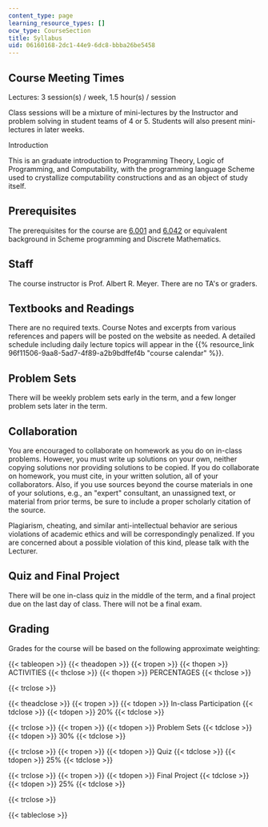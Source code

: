 ```yaml
---
content_type: page
learning_resource_types: []
ocw_type: CourseSection
title: Syllabus
uid: 06160168-2dc1-44e9-6dc8-bbba26be5458
---
```


Course Meeting Times
--------------------

Lectures: 3 session(s) / week, 1.5 hour(s) / session

Class sessions will be a mixture of mini-lectures by the Instructor and problem solving in student teams of 4 or 5. Students will also present mini-lectures in later weeks.

Introduction

This is an graduate introduction to Programming Theory, Logic of Programming, and Computability, with the programming language Scheme used to crystallize computability constructions and as an object of study itself.

Prerequisites
-------------

The prerequisites for the course are [6.001](/courses/6-001-structure-and-interpretation-of-computer-programs-spring-2005) and [6.042](/courses/6-042j-mathematics-for-computer-science-fall-2010) or equivalent background in Scheme programming and Discrete Mathematics.

Staff
-----

The course instructor is Prof. Albert R. Meyer. There are no TA's or graders.

Textbooks and Readings
----------------------

There are no required texts. Course Notes and excerpts from various references and papers will be posted on the website as needed. A detailed schedule including daily lecture topics will appear in the {{% resource_link 96f11506-9aa8-5ad7-4f89-a2b9bdffef4b "course calendar" %}}.

Problem Sets
------------

There will be weekly problem sets early in the term, and a few longer problem sets later in the term.

Collaboration
-------------

You are encouraged to collaborate on homework as you do on in-class problems. However, you must write up solutions on your own, neither copying solutions nor providing solutions to be copied. If you do collaborate on homework, you must cite, in your written solution, all of your collaborators. Also, if you use sources beyond the course materials in one of your solutions, e.g., an "expert" consultant, an unassigned text, or material from prior terms, be sure to include a proper scholarly citation of the source.

Plagiarism, cheating, and similar anti-intellectual behavior are serious violations of academic ethics and will be correspondingly penalized. If you are concerned about a possible violation of this kind, please talk with the Lecturer.

Quiz and Final Project
----------------------

There will be one in-class quiz in the middle of the term, and a final project due on the last day of class. There will not be a final exam.

Grading
-------

Grades for the course will be based on the following approximate weighting:

{{< tableopen >}}
{{< theadopen >}}
{{< tropen >}}
{{< thopen >}}
ACTIVITIES
{{< thclose >}}
{{< thopen >}}
PERCENTAGES
{{< thclose >}}

{{< trclose >}}

{{< theadclose >}}
{{< tropen >}}
{{< tdopen >}}
In-class Participation
{{< tdclose >}}
{{< tdopen >}}
20%
{{< tdclose >}}

{{< trclose >}}
{{< tropen >}}
{{< tdopen >}}
Problem Sets
{{< tdclose >}}
{{< tdopen >}}
30%
{{< tdclose >}}

{{< trclose >}}
{{< tropen >}}
{{< tdopen >}}
Quiz
{{< tdclose >}}
{{< tdopen >}}
25%
{{< tdclose >}}

{{< trclose >}}
{{< tropen >}}
{{< tdopen >}}
Final Project
{{< tdclose >}}
{{< tdopen >}}
25%
{{< tdclose >}}

{{< trclose >}}

{{< tableclose >}}